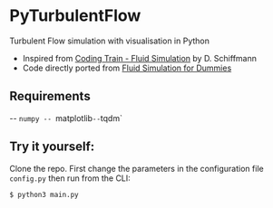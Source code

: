 # PyTurbulentFlow
Turbulent Flow simulation with visualisation in Python

* Inspired from [Coding Train - Fluid Simulation](https://thecodingtrain.com/CodingChallenges/132-fluid-simulation.html) by D. Schiffmann
* Code directly ported from [Fluid Simulation for Dummies](https://mikeash.com/pyblog/fluid-simulation-for-dummies.html)

## Requirements
-- `numpy
-- `matplotlib`
-- `tqdm`

## Try it yourself:
Clone the repo. First change the parameters in the configuration file `config.py` then run from the CLI:

```console
$ python3 main.py
````